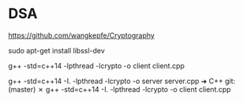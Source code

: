 # DSA

https://github.com/wangkepfe/Cryptography

sudo apt-get install libssl-dev

g++ -std=c++14 -lpthread -lcrypto -o client client.cpp 


g++ -std=c++14 -I. -lpthread -lcrypto -o server server.cpp
➜  C++ git:(master) ✗ g++ -std=c++14 -I. -lpthread -lcrypto -o client client.cpp 
